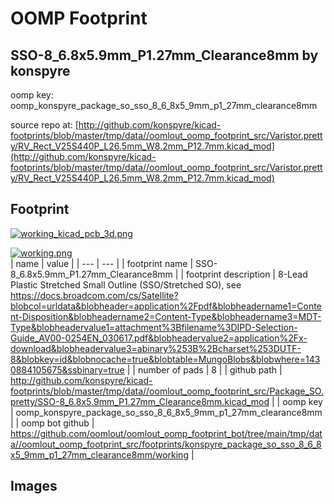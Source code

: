 # OOMP Footprint  
## SSO-8_6.8x5.9mm_P1.27mm_Clearance8mm  by konspyre  
  
oomp key: oomp_konspyre_package_so_sso_8_6_8x5_9mm_p1_27mm_clearance8mm  
  
source repo at: [http://github.com/konspyre/kicad-footprints/blob/master/tmp/data//oomlout_oomp_footprint_src/Varistor.pretty/RV_Rect_V25S440P_L26.5mm_W8.2mm_P12.7mm.kicad_mod](http://github.com/konspyre/kicad-footprints/blob/master/tmp/data//oomlout_oomp_footprint_src/Varistor.pretty/RV_Rect_V25S440P_L26.5mm_W8.2mm_P12.7mm.kicad_mod)  
## Footprint  
  
[![working_kicad_pcb_3d.png](working_kicad_pcb_3d_600.png)](working_kicad_pcb_3d.png)  
  
[![working.png](working_600.png)](working.png)  
| name | value | 
| --- | --- | 
| footprint name | SSO-8_6.8x5.9mm_P1.27mm_Clearance8mm | 
| footprint description | 8-Lead Plastic Stretched Small Outline (SSO/Stretched SO), see https://docs.broadcom.com/cs/Satellite?blobcol=urldata&blobheader=application%2Fpdf&blobheadername1=Content-Disposition&blobheadername2=Content-Type&blobheadername3=MDT-Type&blobheadervalue1=attachment%3Bfilename%3DIPD-Selection-Guide_AV00-0254EN_030617.pdf&blobheadervalue2=application%2Fx-download&blobheadervalue3=abinary%253B%2Bcharset%253DUTF-8&blobkey=id&blobnocache=true&blobtable=MungoBlobs&blobwhere=1430884105675&ssbinary=true | 
| number of pads | 8 | 
| github path | http://github.com/konspyre/kicad-footprints/blob/master/tmp/data//oomlout_oomp_footprint_src/Package_SO.pretty/SSO-8_6.8x5.9mm_P1.27mm_Clearance8mm.kicad_mod | 
| oomp key | oomp_konspyre_package_so_sso_8_6_8x5_9mm_p1_27mm_clearance8mm | 
| oomp bot github | https://github.com/oomlout/oomlout_oomp_footprint_bot/tree/main/tmp/data//oomlout_oomp_footprint_src/footprints/konspyre_package_so_sso_8_6_8x5_9mm_p1_27mm_clearance8mm/working | 
## Images  
